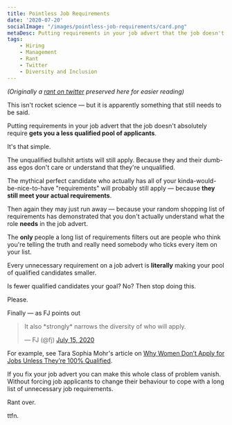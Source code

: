 ```yaml
---
title: Pointless Job Requirements
date: '2020-07-20'
socialImage: "/images/pointless-job-requirements/card.png" 
metaDesc: Putting requirements in your job advert that the job doesn't absolutely require gets you a less qualified pool of applicants.
tags: 
    - Hiring
    - Management
    - Rant
    - Twitter
    - Diversity and Inclusion
---
```


_(Originally a [rant on twitter](https://twitter.com/adrianh/status/1283336824543420417) preserved here for easier reading)_

This isn't rocket science — but it is apparently something that still needs to be said.

Putting requirements in your job advert that the job doesn't absolutely require **gets you a less qualified pool of applicants**.

It's that simple.

The unqualified bullshit artists will still apply. Because they and their dumb-ass egos don't care or understand that they're unqualified.

The mythical perfect candidate who actually has all of your kinda-would-be-nice-to-have "requirements" will probably still apply — because **they still meet your actual requirements**.

Then again they may just run away — because your random shopping list of requirements has demonstrated that you don't actually understand what the role **needs** in the job advert.

The **only** people a long list of requirements filters out are people who think you're telling the truth and really need somebody who ticks every item on your list.

Every unnecessary requirement on a job advert is **literally** making your pool of qualified candidates smaller.

Is fewer qualified candidates your goal? No? Then stop doing this. 

Please.

Finally — as FJ points out

<blockquote class="twitter-tweet"><p lang="en" dir="ltr">It also *strongly* narrows the diversity of who will apply.</p>&mdash; FJ (@fj) <a href="https://twitter.com/fj/status/1283347381363384320?ref_src=twsrc%5Etfw">July 15, 2020</a></blockquote>

For example, see Tara Sophia Mohr's article on [Why Women Don’t Apply for Jobs Unless They’re 100% Qualified](https://hbr.org/2014/08/why-women-dont-apply-for-jobs-unless-theyre-100-qualified). 

If you fix your job advert you can make this whole class of problem vanish. Without forcing job applicants to change their behaviour to cope with a long list of unnecessary job requirements.

Rant over.

ttfn.


